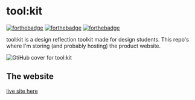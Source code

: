 # tool:kit

[![forthebadge](https://forthebadge.com/images/badges/uses-html.svg)](https://forthebadge.com) [![forthebadge](https://forthebadge.com/images/badges/designed-in-ms-paint.svg)](https://forthebadge.com) [![forthebadge](https://forthebadge.com/images/badges/built-with-love.svg)](https://forthebadge.com) 


tool:kit is a design reflection toolkit made for design students. This repo's where I'm storing (and probably hosting) the product website.



![GtiHub cover for tool:kit](images/cover.png)


## The website
[live site here](https://teranya.github.io/toolkit/)

